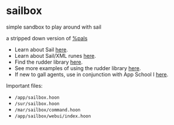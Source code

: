 # sailbox

simple sandbox to play around with sail

a stripped down version of [%pals](https://github.com/Fang-/suite/blob/11b505ef78a65512ed6ccc7ff77551188499d5b7/app/pals.hoon)


- Learn about Sail [here](https://developers.urbit.org/guides/additional/sail).
- Learn about Sail/XML runes [here](https://developers.urbit.org/reference/hoon/rune/mic).
- Find the rudder library [here](https://github.com/Fang-/suite/blob/11b505ef78a65512ed6ccc7ff77551188499d5b7/lib/rudder.hoon).
- See more examples of using the rudder library [here](https://github.com/Fang-/suite/tree/11b505ef78a65512ed6ccc7ff77551188499d5b7/lib/rudder).
- If new to gall agents, use in conjunction with App School I [here](https://developers.urbit.org/guides/core/app-school).

Important files:

- `/app/sailbox.hoon`
- `/sur/sailbox.hoon`
- `/mar/sailbox/command.hoon`
- `/app/sailbox/webui/index.hoon`
